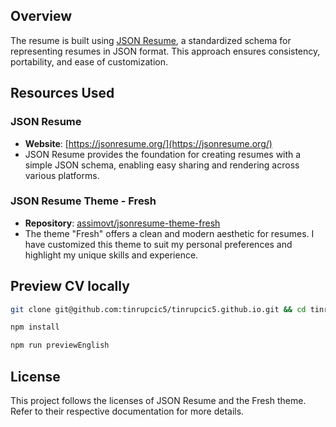 ## Overview

The resume is built using [JSON Resume](https://jsonresume.org/), a standardized schema for representing resumes in JSON format. This approach ensures consistency, portability, and ease of customization.

## Resources Used

### JSON Resume
- **Website**: [https://jsonresume.org/](https://jsonresume.org/)
- JSON Resume provides the foundation for creating resumes with a simple JSON schema, enabling easy sharing and rendering across various platforms.

### JSON Resume Theme - Fresh
- **Repository**: [assimovt/jsonresume-theme-fresh](https://github.com/assimovt/jsonresume-theme-fresh/blob/master/README.md)
- The theme "Fresh" offers a clean and modern aesthetic for resumes. I have customized this theme to suit my personal preferences and highlight my unique skills and experience.

## Preview CV locally
```bash
git clone git@github.com:tinrupcic5/tinrupcic5.github.io.git && cd tinrupcic5.github.io.git

npm install

npm run previewEnglish
```

## License

This project follows the licenses of JSON Resume and the Fresh theme. Refer to their respective documentation for more details.
